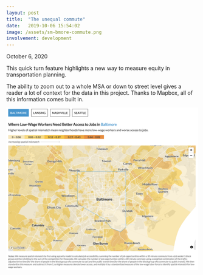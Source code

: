 ```yaml
---
layout: post
title:  "The unequal commute"
date:   2019-10-06 15:54:02
image: /assets/sm-bmore-commute.png
involvement: development
---
```


<p class="date" markdown="1">
October 6, 2020
</p>


This quick turn feature highlights a new way to measure equity in transportation planning. 

The ability to zoom out to a whole MSA or down to street level gives a reader a lot of context for the data in this project. Thanks to Mapbox, all of this information comes built in. 

[![](/assets/bmore-commute.png)](https://www.urban.org/features/unequal-commute)

